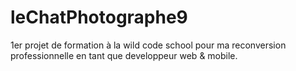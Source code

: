# leChatPhotographe9

1er projet de formation à la wild code school pour ma reconversion professionnelle en tant que developpeur web & mobile.
